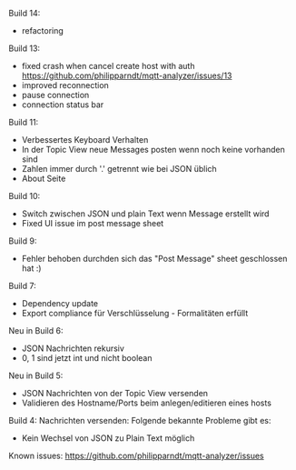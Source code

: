Build 14:
- refactoring

Build 13:
- fixed crash when cancel create host with auth
https://github.com/philipparndt/mqtt-analyzer/issues/13
- improved reconnection
- pause connection
- connection status bar

Build 11:
- Verbessertes Keyboard Verhalten
- In der Topic View neue Messages posten wenn noch keine vorhanden sind
- Zahlen immer durch '.' getrennt wie bei JSON üblich
- About Seite

Build 10:
- Switch zwischen JSON und plain Text wenn Message erstellt wird
- Fixed UI issue im post message sheet

Build 9:
- Fehler behoben durchden sich das "Post Message" sheet geschlossen hat :)

Build 7:
- Dependency update
- Export compliance für Verschlüsselung - Formalitäten erfüllt

Neu in Build 6:
- JSON Nachrichten rekursiv
- 0, 1 sind jetzt int und nicht boolean

Neu in Build 5:
- JSON Nachrichten von der Topic View versenden
- Validieren des Hostname/Ports beim anlegen/editieren eines hosts

Build 4:
Nachrichten versenden:
Folgende bekannte Probleme gibt es:
- Kein Wechsel von JSON zu Plain Text möglich

Known issues:
https://github.com/philipparndt/mqtt-analyzer/issues
